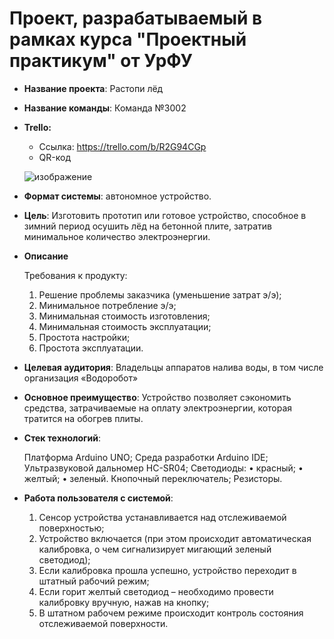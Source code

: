 # Проект, разрабатываемый в рамках курса "Проектный практикум" от УрФУ

- **Название проекта**: Растопи лёд
- **Название команды**: Команда №3002
- **Trello:** 
  - Ссылка: https://trello.com/b/R2G94CGp
  - QR-код
  
  ![изображение](https://user-images.githubusercontent.com/73441333/143671084-e66ddb39-0e30-47a1-b35a-601c575299f1.png)

- **Формат системы**: автономное устройство.

- **Цель**: Изготовить прототип или готовое устройство, способное в зимний период осушить лёд на бетонной плите, затратив минимальное количество электроэнергии. 

- **Описание**

  Требования к продукту:
  1.	Решение проблемы заказчика (уменьшение затрат э/э);
  2.	Минимальное потребление э/э;
  3.	Минимальная стоимость изготовления;
  4.	Минимальная стоимость эксплуатации;
  5.	Простота настройки;
  6.	Простота эксплуатации.

- **Целевая аудитория**: Владельцы аппаратов налива воды, в том числе организация «Водоробот» 

- **Основное преимущество**:  Устройство позволяет сэкономить средства, затрачиваемые на оплату электроэнергии, которая тратится на обогрев плиты.

- **Стек технологий**: 

  Платформа Arduino UNO;
  Среда разработки Arduino IDE;
  Ультразвуковой дальномер HC-SR04;
  Светодиоды:
    • красный;
    • желтый;
    • зеленый.
  Кнопочный переключатель;
  Резисторы.

- **Работа пользователя с системой**: 

  1.	Сенсор устройства устанавливается над отслеживаемой поверхностью;
  2.	Устройство включается (при этом происходит автоматическая калибровка, о чем сигнализирует мигающий зеленый светодиод);
  3.	Если калибровка прошла успешно, устройство переходит в штатный рабочий режим;
  4.	Если горит желтый светодиод – необходимо провести калибровку вручную, нажав на кнопку;
  5.	В штатном рабочем режиме происходит контроль состояния отслеживаемой поверхности.
